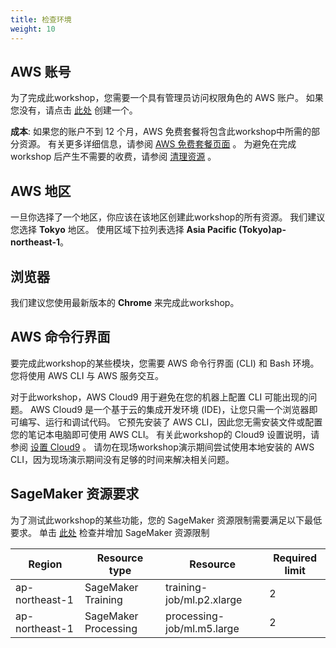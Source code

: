 ```yaml
---
title: 检查环境
weight: 10
---
```


## AWS 账号
为了完成此workshop，您需要一个具有管理员访问权限角色的 AWS 账户。 如果您没有，请点击 [此处](https://aws.amazon.com/getting-started/) 创建一个。

**成本**: 如果您的账户不到 12 个月，AWS 免费套餐将包含此workshop中所需的部分资源。 有关更多详细信息，请参阅 [AWS 免费套餐页面](https://aws.amazon.com/free/) 。 为避免在完成 workshop 后产生不需要的收费，请参阅 [清理资源](https://gcr-solutions.github.io/recommender-system-solution/cn/cleanup/) 。

## AWS 地区
一旦你选择了一个地区，你应该在该地区创建此workshop的所有资源。 我们建议您选择 **Tokyo** 地区。 使用区域下拉列表选择 **Asia Pacific (Tokyo)ap-northeast-1**。 

## 浏览器
我们建议您使用最新版本的 **Chrome** 来完成此workshop。 

## AWS 命令行界面
要完成此workshop的某些模块，您需要 AWS 命令行界面 (CLI) 和 Bash 环境。 您将使用 AWS CLI 与 AWS 服务交互。

对于此workshop，AWS Cloud9 用于避免在您的机器上配置 CLI 可能出现的问题。 AWS Cloud9 是一个基于云的集成开发环境 (IDE)，让您只需一个浏览器即可编写、运行和调试代码。 它预先安装了 AWS CLI，因此您无需安装文件或配置您的笔记本电脑即可使用 AWS CLI。 有关此workshop的 Cloud9 设置说明，请参阅 [设置 Cloud9](https://gcr-solutions.github.io/recommender-system-solution/cn/prerequisite/workspace/cloud9/readme/) 。 请勿在现场workshop演示期间尝试使用本地安装的 AWS CLI，因为现场演示期间没有足够的时间来解决相关问题。

## SageMaker 资源要求

为了测试此workshop的某些功能，您的 SageMaker 资源限制需要满足以下最低要求。 单击 [此处](https://sagemaker-tools.corp.amazon.com/limits) 检查并增加 SageMaker 资源限制 

|Region |Resource type |Resource | 	Required limit |
|--- |--- | --- | --- |
|ap-northeast-1|SageMaker Training |training-job/ml.p2.xlarge |2|
|ap-northeast-1|SageMaker Processing |processing-job/ml.m5.large |2|

